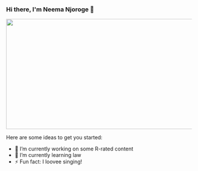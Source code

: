  ### Hi there, I'm Neema Njoroge 👋

<div align="center">
  <img src="https://media.giphy.com/media/iz6U2S8aF7OUmKhCX2/giphy.gif" width="600" height="300"/>
</div>

Here are some ideas to get you started:

- 🔭 I’m currently working on some R-rated content
- 🌱 I’m currently learning law
- ⚡ Fun fact: I loovee singing!
